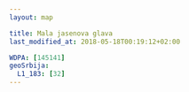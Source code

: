 ```yaml
---
layout: map

title: Mala jasenova glava
last_modified_at: 2018-05-18T00:19:12+02:00

WDPA: [145141]
geoSrbija:
  L1_183: [32]
---
```

